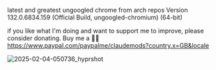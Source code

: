 latest and greatest ungoogled chrome from arch repos 
Version 132.0.6834.159 (Official Build, ungoogled-chromium) (64-bit)

if you like what I'm doing and want to support me to improve, please consider donating.
Buy me a 🍕🥧 https://www.paypal.com/paypalme/claudemods?country.x=GB&locale

![2025-02-04-050736_hyprshot](https://github.com/user-attachments/assets/0e59c52a-c93c-4b22-b015-d946f7fee8cf)


